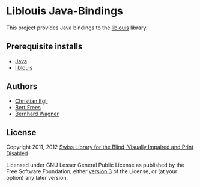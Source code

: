 Liblouis Java-Bindings
======================

This project provides Java bindings to the [liblouis][] library. 

Prerequisite installs
---------------------

* [Java][]
* [liblouis][]

Authors
-------

* [Christian Egli](https://github.com/egli)
* [Bert Frees](https://github.com/bertfrees)
* [Bernhard Wagner](http://github.com/bwagner)

License
-------

Copyright 2011, 2012 [Swiss Library for the Blind, Visually Impaired and Print Disabled][sbs]

Licensed under GNU Lesser General Public License as published by the Free Software Foundation, either [version 3][lgpl] of the License, or (at your option) any later version.

[java]: http://java.sun.com
[liblouis]: http://code.google.com/p/liblouis/
[sbs]: http://www.sbs.ch
[lgpl]: http://www.gnu.org/licenses/lgpl.html
